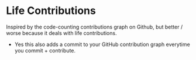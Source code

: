 # Life Contributions 

Inspired by the code-counting contributions graph on Github, but better / worse because it deals with life contributions.  
- Yes this also adds a commit to your GitHub contribution graph everytime you commit + contribute.   
